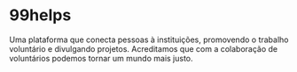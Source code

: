 # 99helps

Uma plataforma que conecta pessoas à instituições, promovendo o trabalho voluntário e divulgando projetos. Acreditamos que com a colaboração de voluntários podemos tornar um mundo mais justo.
